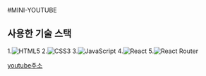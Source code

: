 #MINI-YOUTUBE

## 사용한 기술 스택

1.![HTML5](https://img.shields.io/badge/html5-%23E34F26.svg?style=for-the-badge&logo=html5&logoColor=white) 2.![CSS3](https://img.shields.io/badge/css3-%231572B6.svg?style=for-the-badge&logo=css3&logoColor=white) 3.![JavaScript](https://img.shields.io/badge/javascript-%23323330.svg?style=for-the-badge&logo=javascript&logoColor=%23F7DF1E) 4.![React](https://img.shields.io/badge/react-%2320232a.svg?style=for-the-badge&logo=react&logoColor=%2361DAFB) 5.![React Router](https://img.shields.io/badge/React_Router-CA4245?style=for-the-badge&logo=react-router&logoColor=white)

[youtube주소](https://leeseunghwan7305.github.io/youtube/)
